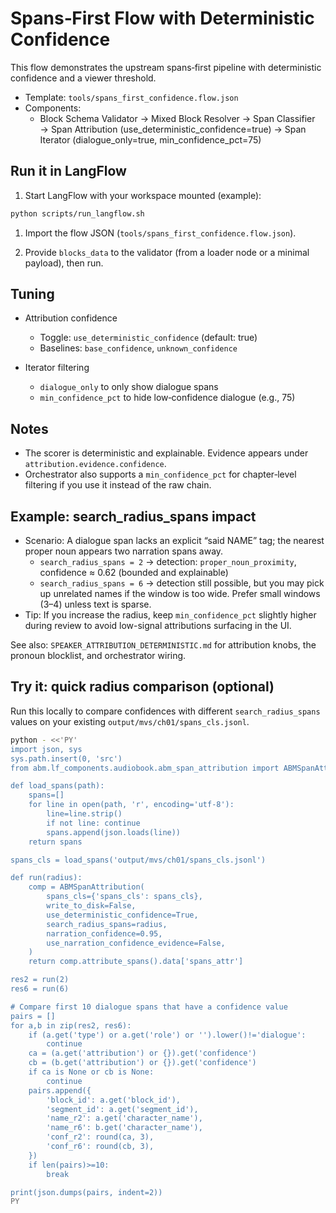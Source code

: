 # Spans‑First Flow with Deterministic Confidence

This flow demonstrates the upstream spans‑first pipeline with deterministic confidence and a viewer threshold.

- Template: `tools/spans_first_confidence.flow.json`
- Components:
  - Block Schema Validator → Mixed Block Resolver → Span Classifier → Span Attribution (use_deterministic_confidence=true) → Span Iterator (dialogue_only=true, min_confidence_pct=75)

## Run it in LangFlow

1. Start LangFlow with your workspace mounted (example):

```bash
python scripts/run_langflow.sh
```

1. Import the flow JSON (`tools/spans_first_confidence.flow.json`).

1. Provide `blocks_data` to the validator (from a loader node or a minimal payload), then run.

## Tuning

- Attribution confidence

  - Toggle: `use_deterministic_confidence` (default: true)
  - Baselines: `base_confidence`, `unknown_confidence`

- Iterator filtering

  - `dialogue_only` to only show dialogue spans
  - `min_confidence_pct` to hide low‑confidence dialogue (e.g., 75)

## Notes

- The scorer is deterministic and explainable. Evidence appears under `attribution.evidence.confidence`.
- Orchestrator also supports a `min_confidence_pct` for chapter‑level filtering if you use it instead of the raw chain.

## Example: search_radius_spans impact

- Scenario: A dialogue span lacks an explicit “said NAME” tag; the nearest proper noun appears two narration spans away.
  - `search_radius_spans = 2` → detection: `proper_noun_proximity`, confidence ≈ 0.62 (bounded and explainable)
  - `search_radius_spans = 6` → detection still possible, but you may pick up unrelated names if the window is too wide. Prefer small windows (3–4) unless text is sparse.
- Tip: If you increase the radius, keep `min_confidence_pct` slightly higher during review to avoid low-signal attributions surfacing in the UI.

See also: `SPEAKER_ATTRIBUTION_DETERMINISTIC.md` for attribution knobs, the pronoun blocklist, and orchestrator wiring.

## Try it: quick radius comparison (optional)

Run this locally to compare confidences with different `search_radius_spans` values on your existing `output/mvs/ch01/spans_cls.jsonl`.

```bash
python - <<'PY'
import json, sys
sys.path.insert(0, 'src')
from abm.lf_components.audiobook.abm_span_attribution import ABMSpanAttribution

def load_spans(path):
    spans=[]
    for line in open(path, 'r', encoding='utf-8'):
        line=line.strip()
        if not line: continue
        spans.append(json.loads(line))
    return spans

spans_cls = load_spans('output/mvs/ch01/spans_cls.jsonl')

def run(radius):
    comp = ABMSpanAttribution(
        spans_cls={'spans_cls': spans_cls},
        write_to_disk=False,
        use_deterministic_confidence=True,
        search_radius_spans=radius,
        narration_confidence=0.95,
        use_narration_confidence_evidence=False,
    )
    return comp.attribute_spans().data['spans_attr']

res2 = run(2)
res6 = run(6)

# Compare first 10 dialogue spans that have a confidence value
pairs = []
for a,b in zip(res2, res6):
    if (a.get('type') or a.get('role') or '').lower()!='dialogue':
        continue
    ca = (a.get('attribution') or {}).get('confidence')
    cb = (b.get('attribution') or {}).get('confidence')
    if ca is None or cb is None:
        continue
    pairs.append({
        'block_id': a.get('block_id'),
        'segment_id': a.get('segment_id'),
        'name_r2': a.get('character_name'),
        'name_r6': b.get('character_name'),
        'conf_r2': round(ca, 3),
        'conf_r6': round(cb, 3),
    })
    if len(pairs)>=10:
        break

print(json.dumps(pairs, indent=2))
PY
```
